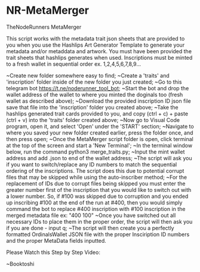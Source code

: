 # NR-MetaMerger
TheNodeRunners MetaMerger

This script works with the metadata trait json sheets that are provided to you when you use the Hashlips Art Generator Template to generate your metadata and/or metaddata and artwork. You must have been provided the trait sheets that hashlips generates when used. Inscriptions must be minted to a fresh wallet in sequential order ex. 1,2,4,5,6,7,8,9...

~Create new folder somewhere easy to find;
~Create a 'traits' and 'inscription' folder inside of the new folder you just created;
~Go to this telegram bot https://t.ne/noderunner_tool_bot;
~Start the bot and drop the wallet address of the wallet to where you minted the doginals too (fresh wallet as described above);
~Download the provided inscription ID json file save that file into the 'inscription' folder you created above;
~Take the hashlips generated trait cards provided to you, and copy (ctrl + c) + paste (ctrl + v) into the 'traits' folder created above;
~Now go to Visual Code program, open it, and select 'Open' under the 'START' section;
~Navigate to where you saved your new folder created earlier, press the folder once, and then press open;
~Once the MetaMerger script folder is open, click terminal at the top of the screen and start a 'New Terminal';
~In the terminal window below, run the command python3 merge_traits.py;
~Input the mint wallet address and add .json to end of the wallet address;
~The script will ask you if you want to switch/replace any ID numbers to match the sequential ordering of the inscriptions. The script does this due to potential corrupt files that may be skipped while using the auto-inscriber method;
~For the replacement of IDs due to corrupt files being skipped you must enter the greater number first of the inscription that you would like to switch out with a lower number. So, if #100 was skipped due to corruption and you ended up inscribing #100 at the end of the run at #400, then you would simply command the bot to replace #400 inscription with #100 inscription in the merged metadata file ex: "400 100"
~Once you have switched out all necessary IDs to place them in the proper order, the script will then ask you if you are done - input q;
~The script will then create you a perfectly formatted OrdinalsWallet JSON file with the proper Insciription ID numbers and the proper MetaData fields inputted. 

Please Watch this Step by Step Video: 

~Booktoshi
